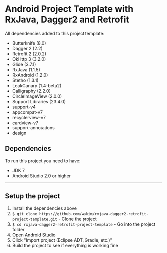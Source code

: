 # Android Project Template with RxJava, Dagger2 and Retrofit

All dependencies added to this project template:

 - Butterknife (8.0)
 - Dagger 2 (2.2)
 - Retrofit 2 (2.0.2)
 - OkHttp 3 (3.2.0)
 - Glide (3.7.1)
 - RxJava (1.1.5)
 - RxAndroid (1.2.0)
 - Stetho (1.3.1)
 - LeakCanary (1.4-beta2)
 - Calligraphy (2.2.0)
 - CircleImageView (2.0.0)
 - Support Libraries (23.4.0)
  - support-v4
  - appcompat-v7
  - recyclerview-v7
  - cardview-v7
  - support-annotations
  - design

## Dependencies

To run this project you need to have:

 - JDK 7
 - Android Studio 2.0 or higher

---

## Setup the project

1. Install the dependencies above
2. `$ git clone https://github.com/wakim/rxjava-dagger2-retrofit-project-template.git` - Clone the project
3. `$ cd rxjava-dagger2-retrofit-project-template` - Go into the project folder
4. Open Android Studio
5. Click "Import project (Eclipse ADT, Gradle, etc.)"
6. Build the project to see if everything is working fine